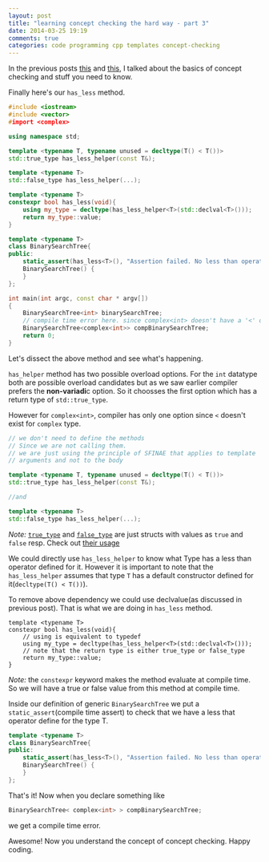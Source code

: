 ```yaml
---
layout: post
title: "learning concept checking the hard way - part 3"
date: 2014-03-25 19:19
comments: true
categories: code programming cpp templates concept-checking
---
```


In the previous posts [this](http://goyalankit.com/blog/2014/03/21/learning-concept-checking-the-hard-way-1/) and [this](http://goyalankit.com/blog/2014/03/24/learning-concept-checking-the-hard-way-2/), I talked about the basics of
concept checking and stuff you need to know.

Finally here's our `has_less` method.

```cpp
#include <iostream>
#include <vector>
#import <complex>

using namespace std;

template <typename T, typename unused = decltype(T() < T())>
std::true_type has_less_helper(const T&);

template <typename T>
std::false_type has_less_helper(...);

template <typename T>
constexpr bool has_less(void){
    using my_type = decltype(has_less_helper<T>(std::declval<T>()));
    return my_type::value;
}

template <typename T>
class BinarySearchTree{
public:
    static_assert(has_less<T>(), "Assertion failed. No less than operation defined.");
    BinarySearchTree() {
    }
};

int main(int argc, const char * argv[])
{
    BinarySearchTree<int> binarySearchTree;
    // compile time error here. since complex<int> doesn't have a '<' operator
    BinarySearchTree<complex<int>> compBinarySearchTree;
    return 0;
}
```

Let's dissect the above method and see what's happening.


`has_helper` method has two possible overload options. For the `int`
datatype both are possible overload candidates but as we saw earlier
compiler prefers the **non-variadi**c option. So it choosses the first
option which has a return type of `std::true_type`.

However for `complex<int>`, compiler has only one option since `<`
doesn't exist for `complex` type.

```cpp
// we don't need to define the methods
// Since we are not calling them.
// we are just using the principle of SFINAE that applies to template
// arguments and not to the body

template <typename T, typename unused = decltype(T() < T())>
std::true_type has_less_helper(const T&);

//and

template <typename T>
std::false_type has_less_helper(...);
```

*Note:* [`true_type`](http://www.cplusplus.com/reference/type_traits/true_type/) and [`false_type`](http://www.cplusplus.com/reference/type_traits/true_type/) are just structs with values as
`true` and `false` resp. Check out [their usage](http://www.cplusplus.com/reference/type_traits/integral_constant/)



We could directly use `has_less_helper` to know what Type has a less
than operator defined for it. However it is important to note that the
`has_less_helper` assumes that type `T` has a default constructor
defined for it(`decltype(T() < T())`).

To remove above dependency we could use declvalue(as discussed in
previous post). That is what we are
doing in `has_less` method.

```
template <typename T>
constexpr bool has_less(void){
    // using is equivalent to typedef
    using my_type = decltype(has_less_helper<T>(std::declval<T>()));
    // note that the return type is either true_type or false_type
    return my_type::value;
}
```

*Note:* the `constexpr` keyword makes the method evaluate at compile time. So we will have a true or false value from this method at compile time.

Inside our definition of generic `BinarySearchTree` we put a
`static_assert`(compile time assert) to check that we have a less that
operator define for the type T. 

```cpp
template <typename T>
class BinarySearchTree{
public:
    static_assert(has_less<T>(), "Assertion failed. No less than operation defined.");
    BinarySearchTree() {
    }
};
```

That's it! Now when you declare something like 

```cpp
BinarySearchTree< complex<int> > compBinarySearchTree;
```
we get a compile time error.

Awesome! Now you understand the concept of concept checking. Happy
coding.
